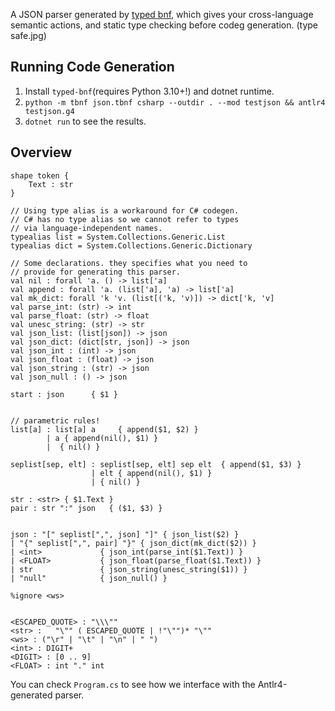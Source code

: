 A JSON parser generated by [typed bnf](https://github.com/thautwarm/typed-bnf), which gives your cross-language semantic actions, and static type checking before codeg generation.
(type safe.jpg)

## Running Code Generation

1. Install `typed-bnf`(requires Python 3.10+!) and dotnet runtime.
2. `python -m tbnf json.tbnf csharp --outdir . --mod testjson && antlr4 testjson.g4`
3. `dotnet run` to see the results.

## Overview


```bnf
shape token {
    Text : str
}

// Using type alias is a workaround for C# codegen.
// C# has no type alias so we cannot refer to types
// via language-independent names.
typealias list = System.Collections.Generic.List
typealias dict = System.Collections.Generic.Dictionary

// Some declarations. they specifies what you need to
// provide for generating this parser.
val nil : forall 'a. () -> list['a]
val append : forall 'a. (list['a], 'a) -> list['a]
val mk_dict: forall 'k 'v. (list[('k, 'v)]) -> dict['k, 'v]
val parse_int: (str) -> int
val parse_float: (str) -> float
val unesc_string: (str) -> str
val json_list: (list[json]) -> json
val json_dict: (dict[str, json]) -> json
val json_int : (int) -> json
val json_float : (float) -> json
val json_string : (str) -> json
val json_null : () -> json

start : json      { $1 }


// parametric rules!
list[a] : list[a] a     { append($1, $2) }
        | a { append(nil(), $1) }
        |  { nil() }

seplist[sep, elt] : seplist[sep, elt] sep elt  { append($1, $3) }
                  | elt { append(nil(), $1) }
                  | { nil() }

str : <str> { $1.Text }
pair : str ":" json   { ($1, $3) }


json : "[" seplist[",", json] "]" { json_list($2) }
| "{" seplist[",", pair] "}" { json_dict(mk_dict($2)) }
| <int>             { json_int(parse_int($1.Text)) }
| <FLOAT>           { json_float(parse_float($1.Text)) }
| str               { json_string(unesc_string($1)) }
| "null"            { json_null() }

%ignore <ws>


<ESCAPED_QUOTE> : "\\\""
<str> :   "\"" ( ESCAPED_QUOTE | !"\"")* "\""
<ws> : ("\r" | "\t" | "\n" | " ")
<int> : DIGIT+
<DIGIT> : [0 .. 9]
<FLOAT> : int "." int
```

You can check `Program.cs` to see how we interface with the Antlr4-generated parser.
